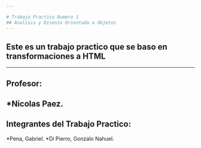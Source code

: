 ```yaml
---

# Trabajo Practico Numero 1
## Analisis y Disenio Orientado a Objetos
---
```

## Este es un trabajo practico que se baso en transformaciones a HTML
---
## Profesor:
*Nicolas Paez.
---
## Integrantes del Trabajo Practico:
*Pena, Gabriel.
*Di Pierro, Gonzalo Nahuel.